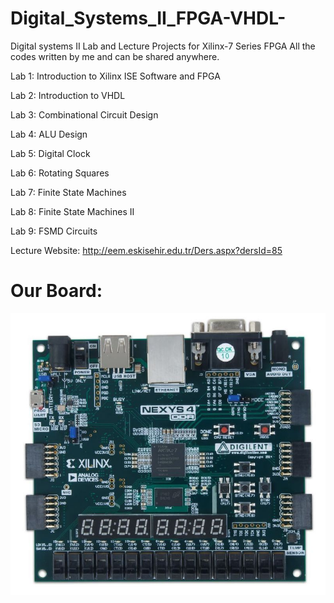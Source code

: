 # Digital_Systems_II_FPGA-VHDL-
Digital systems II Lab and Lecture Projects for Xilinx-7 Series FPGA
All the codes written by me and can be shared anywhere.


Lab 1: Introduction to Xilinx ISE Software and FPGA 

Lab 2: Introduction to VHDL

Lab 3: Combinational Circuit Design

Lab 4: ALU Design

Lab 5: Digital Clock

Lab 6: Rotating Squares

Lab 7: Finite State Machines

Lab 8: Finite State Machines II

Lab 9: FSMD Circuits
 
 
Lecture Website: http://eem.eskisehir.edu.tr/Ders.aspx?dersId=85

# Our Board:

![Cayenne](https://github.com/mcagriaksoy/VHDL-FPGA-LAB_PROJECTS/blob/master/1.jpg)
